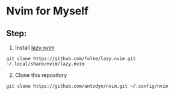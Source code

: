 # Nvim for Myself

## Step:
1. Install [lazy.nvim](https://github.com/folke/lazy.nvim.git)
```
git clone https://github.com/folke/lazy.nvim.git ~/.local/share/nvim/lazy.nvim
```

2. Clone this repository
```
git clone https://github.com/antodyn/nvim.git ~/.config/nvim
```
